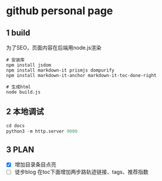 # github personal page
## 1 build
为了SEO，页面内容在后端用node.js渲染
```shell
# 安装库
npm install jsdom
npm install markdown-it prismjs dompurify
npm install markdown-it-anchor markdown-it-toc-done-right

# 生成html
node build.js
```
## 2 本地调试
```python
cd docs
python3 -m http.server 9000
```

## 3 PLAN
- [x] 增加目录条目点亮
- [ ] 徒步blog 在toc下面增加两步路轨迹链接、tags、推荐指数